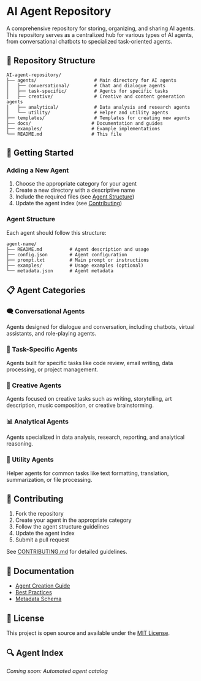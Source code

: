 # AI Agent Repository

A comprehensive repository for storing, organizing, and sharing AI agents. This repository serves as a centralized hub for various types of AI agents, from conversational chatbots to specialized task-oriented agents.

## 📁 Repository Structure

```
AI-agent-repository/
├── agents/                     # Main directory for AI agents
│   ├── conversational/         # Chat and dialogue agents
│   ├── task-specific/          # Agents for specific tasks
│   ├── creative/               # Creative and content generation agents
│   ├── analytical/             # Data analysis and research agents
│   └── utility/                # Helper and utility agents
├── templates/                  # Templates for creating new agents
├── docs/                      # Documentation and guides
├── examples/                  # Example implementations
└── README.md                  # This file
```

## 🚀 Getting Started

### Adding a New Agent

1. Choose the appropriate category for your agent
2. Create a new directory with a descriptive name
3. Include the required files (see [Agent Structure](#agent-structure))
4. Update the agent index (see [Contributing](#contributing))

### Agent Structure

Each agent should follow this structure:

```
agent-name/
├── README.md          # Agent description and usage
├── config.json        # Agent configuration
├── prompt.txt         # Main prompt or instructions
├── examples/          # Usage examples (optional)
└── metadata.json      # Agent metadata
```

## 📋 Agent Categories

### 🗨️ Conversational Agents
Agents designed for dialogue and conversation, including chatbots, virtual assistants, and role-playing agents.

### 🎯 Task-Specific Agents
Agents built for specific tasks like code review, email writing, data processing, or project management.

### 🎨 Creative Agents
Agents focused on creative tasks such as writing, storytelling, art description, music composition, or creative brainstorming.

### 📊 Analytical Agents
Agents specialized in data analysis, research, reporting, and analytical reasoning.

### 🔧 Utility Agents
Helper agents for common tasks like text formatting, translation, summarization, or file processing.

## 🤝 Contributing

1. Fork the repository
2. Create your agent in the appropriate category
3. Follow the agent structure guidelines
4. Update the agent index
5. Submit a pull request

See [CONTRIBUTING.md](docs/CONTRIBUTING.md) for detailed guidelines.

## 📖 Documentation

- [Agent Creation Guide](docs/agent-creation-guide.md)
- [Best Practices](docs/best-practices.md)
- [Metadata Schema](docs/metadata-schema.md)

## 📄 License

This project is open source and available under the [MIT License](LICENSE).

## 🔍 Agent Index

<!-- This section will be automatically updated -->
*Coming soon: Automated agent catalog*

